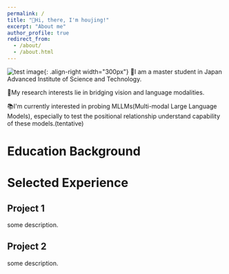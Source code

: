 ```yaml
---
permalink: /
title: "🤗Hi, there, I'm houjing!"
excerpt: "About me"
author_profile: true
redirect_from: 
  - /about/
  - /about.html
---
```


![test image](/home/s2310041/my_web_page/houjing.github.io/images/500x300.png){: .align-right width="300px"}
👩I am a master  student in Japan Advanced Institute of Science and Technology.

🔭My research interests lie in bridging vision and language modalities.

📚I'm currently interested in probing MLLMs(Multi-modal Large Language Models), especially to test the positional relationship understand capability of these models.(tentative)

Education Background
======


Selected Experience
======
Project 1
------
some description. 

Project 2
------
some description. 

